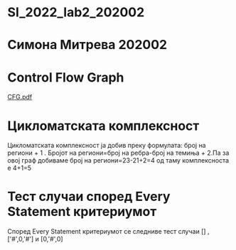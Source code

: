 # SI_2022_lab2_202002
# Симона Митрева 202002
# Control Flow Graph
[CFG.pdf](https://github.com/Simona2101/SI_2022_lab2_202002/files/8786873/CFG.pdf)
# Цикломатската комплексност
Цикломатската комплексност ја добив преку формулата: број на региони + 1 . Бројот на региони=број на ребра-број на темиња + 2.Па за овој граф добиваме број на региони=23-21+2=4      од таму комплексноста е 4+1=5
# Тест случаи според Every Statement критериумот
Според Every Statement критериумот се следниве тест случаи [] , ['#',0,'#'] и [0,'#',0]





